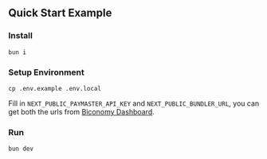 ## Quick Start Example

### Install

```
bun i
```

### Setup Environment

```
cp .env.example .env.local
```

Fill in `NEXT_PUBLIC_PAYMASTER_API_KEY` and `NEXT_PUBLIC_BUNDLER_URL`, you  can get both the urls from [Biconomy Dashboard](https://dashboard.biconomy.io/).

### Run

```
bun dev
```
